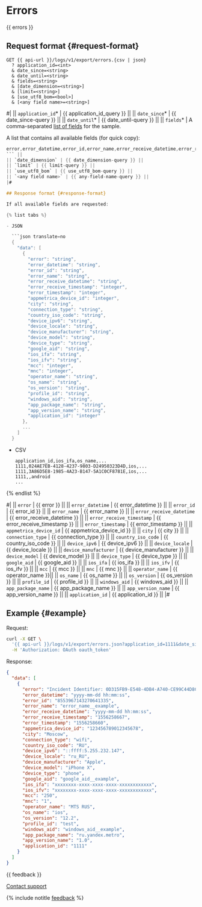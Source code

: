 # Errors

{{ errors }}

## Request format {#request-format}

```
GET {{ api-url }}/logs/v1/export/errors.{csv | json}
  ? application_id=<int>
  & date_since=<string>
  & date_until=<string>
  & fields=<string>
  & [date_dimension=<string>]
  & [limit=<string>]
  & [use_utf8_bom=<bool>]
  & [<any field name>=<string>]
```

#|
|| `application_id`* | {{ application_id_query }} ||
|| `date_since`* | {{ date_since-query }} ||
|| `date_until`* | {{ date_until-query }} ||
|| `fields`* | A comma-separated [list of fields](../endpoints.md) for the sample.

A list that contains all available fields (for quick copy):

```objectivec translate=no
error,error_datetime,error_id,error_name,error_receive_datetime,error_receive_timestamp,error_timestamp,appmetrica_device_id,city,connection_type,country_iso_code,device_ipv6,device_locale,device_manufacturer,device_model,device_type,google_aid,ios_ifa,ios_ifv,mcc,mnc,operator_name,os_name,os_version,profile_id,windows_aid,app_package_name,app_version_name,application_id
``` ||
|| `date_dimension` | {{ date_dimension-query }} ||
|| `limit` | {{ limit-query }} ||
|| `use_utf8_bom` | {{ use_utf8_bom-query }} ||
|| `<any field name>` | {{ any-field-name-query }} ||
|#

## Response format {#response-format}

If all available fields are requested:

{% list tabs %}

- JSON

  ```json translate=no
  {
    "data": [
      {
        "error": "string",
        "error_datetime": "string",
        "error_id": "string",
        "error_name": "string",
        "error_receive_datetime": "string",
        "error_receive_timestamp": "integer",
        "error_timestamp": "integer",
        "appmetrica_device_id": "integer",
        "city": "string",
        "connection_type": "string",
        "country_iso_code": "string",
        "device_ipv6": "string",
        "device_locale": "string",
        "device_manufacturer": "string",
        "device_model": "string",
        "device_type": "string",
        "google_aid": "string",
        "ios_ifa": "string",
        "ios_ifv": "string",
        "mcc": "integer",
        "mnc": "integer",
        "operator_name": "string",
        "os_name": "string",
        "os_version": "string",
        "profile_id": "string",
        "windows_aid": "string",
        "app_package_name": "string",
        "app_version_name": "string",
        "application_id": "integer"
      },
      ...
    ]
  }
  ```

- CSV

   ```
   application_id,ios_ifa,os_name,...
   1111,024AE7EB-4128-4237-9803-D24950323D4D,ios,...
   1111,3A86D5E8-1985-4A23-B147-5A1C0CF8781E,ios,...
   1111,,android
   ...
   ```

{% endlist %}

#|
|| `error` | {{ error }} ||
|| `error_datetime` | {{ error_datetime }} ||
|| `error_id` | {{ error_id }} ||
|| `error_name` | {{ error_name }} ||
|| `error_receive_datetime` | {{ error_receive_datetime }} ||
|| `error_receive_timestamp` | {{ error_receive_timestamp }} ||
|| `error_timestamp` | {{ error_timestamp }} ||
|| `appmetrica_device_id` | {{ appmetrica_device_id }} ||
|| `city` | {{ city }} ||
|| `connection_type` | {{ connection_type }} ||
|| `country_iso_code` | {{ country_iso_code }} ||
|| `device_ipv6` | {{ device_ipv6 }} ||
|| `device_locale` | {{ device_locale }} ||
|| `device_manufacturer` | {{ device_manufacturer }} ||
|| `device_model` | {{ device_model }} ||
|| `device_type` | {{ device_type }} ||
|| `google_aid` | {{ google_aid }} ||
|| `ios_ifa` | {{ ios_ifa }} ||
|| `ios_ifv` | {{ ios_ifv }} ||
|| `mcc` | {{ mcc }} ||
|| `mnc` | {{ mnc }} ||
|| `operator_name` | {{ operator_name }}||
|| `os_name` | {{ os_name }} ||
|| `os_version` | {{ os_version }} ||
|| `profile_id` | {{ profile_id }} ||
|| `windows_aid` | {{ windows_aid }} ||
|| `app_package_name` | {{ app_package_name }} ||
|| `app_version_name` | {{ app_version_name }} ||
|| `application_id` | {{ application_id }} ||
|#

## Example {#example}

Request:

```bash translate=no
curl -X GET \
  '{{ api-url }}/logs/v1/export/errors.json?application_id=1111&date_since=2018-10-10&date_until=2018-10-11&fields=error,error_datetime,error_id,error_name,error_receive_datetime,error_receive_timestamp,error_timestamp,appmetrica_device_id,city,connection_type,country_iso_code,device_ipv6,device_locale,device_manufacturer,device_model,device_type,google_aid,ios_ifa,ios_ifv,mcc,mnc,operator_name,os_name,os_version,profile_id,windows_aid,app_package_name,app_version_name,application_id' \
  -H 'Authorization: OAuth oauth_token'
```

Response:

```json translate=no
{
  "data": [
    {
      "error": "Incident Identifier: 0D315FB9-E548-4DB4-A740-CE99C44D8CEC\nCrashReporter Key: (null)\nHardware Model: iPhone10,3\nProcess: (null) [(null)]\nPath: (null)\nIdentifier: (null)\nVersion: (null) ((null))\nCode Type: ARM-64\nParent Process: ? [(null)]\n\nDate/Time: yyyy-mm-dd hh:mm:ss +0300\nOS Version: (null) (null) ((null))\nReport Version: 104\n\nException Type: Custom Exception\n\nName: API request error after 2 retries: AjaxError, ajax error [/api/v3/launcher/similar]. Actions: FEED_ITEM_SHOW,FEED_ITEM_IS_VIEWABLE,FEED_ITEM_CLICK,FEED_ITEM_IS_VIEWABLE,FEED_ITEM_SHOW,FEED_ITEM_CLICK,FEED_ITEM_IS_VIEWABLE,FEED_ITEM_SHOW. \nReason: \nUserInfo: {\n \"js_stack\" = \"\";\n}\n\n\n",
      "error_datetime": "yyyy-mm-dd hh:mm:ss",
      "error_id": "8553967143270641335",
      "error_name": "error_name__example",
      "error_receive_datetime": "yyyy-mm-dd hh:mm:ss",
      "error_receive_timestamp": "1556258667",
      "error_timestamp": "1556258660",
      "appmetrica_device_id": "123456789012345678",
      "city": "Moscow",
      "connection_type": "wifi",
      "country_iso_code": "RU",
      "device_ipv6": "::ffff:5.255.232.147",
      "device_locale": "ru_RU",
      "device_manufacturer": "Apple",
      "device_model": "iPhone X",
      "device_type": "phone",
      "google_aid": "google_aid__example",
      "ios_ifa": "xxxxxxxx-xxxx-xxxx-xxxx-xxxxxxxxxxxx",
      "ios_ifv": "xxxxxxxx-xxxx-xxxx-xxxx-xxxxxxxxxxxx",
      "mcc": "250",
      "mnc": "1",
      "operator_name": "MTS RUS",
      "os_name": "ios",
      "os_version": "12.2",
      "profile_id": "test",
      "windows_aid": "windows_aid__example",
      "app_package_name": "ru.yandex.metro",
      "app_version_name": "1.0",
      "application_id": "1111"
    }
  ]
}
```

{{ feedback }}

<a href="../../../troubleshooting/feedback-new">
  <span class="button">Contact support</span>
</a>

{% include notitle [feedback](../../../_includes/feedback-button.md) %}
